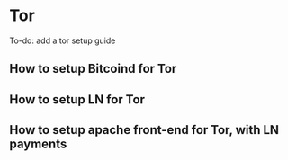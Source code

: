 # Tor

To-do: add a tor setup guide

## How to setup Bitcoind for Tor

## How to setup LN for Tor

## How to setup apache front-end for Tor, with LN payments
